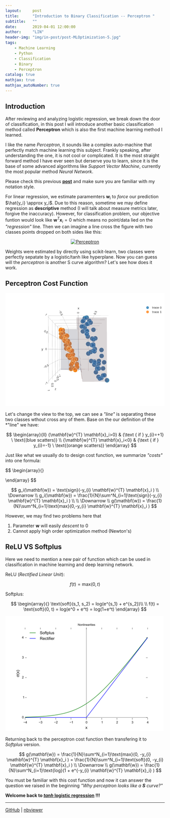 ```yaml
---
layout:     post
title:      "Introduction to Binary Classification -- Perceptron "
subtitle:   ""
date:       2019-04-01 12:00:00
author:     "LIN"
header-img: "img/in-post/post-MLOptimization-5.jpg"
tags:
    - Machine Learning
    - Python
    - Classification
    - Binary
    - Perceptron
catalog: true
mathjax: true
mathjax_autoNumber: true
---
```




## Introduction

After reviewing and analyzing logistic regression, we break down the door of classification, in this post I will introduce another basic classification method called **Perceptron** which is also the first machine learning method I learned. 

I like the name *Perceptron*, it sounds like a complex auto-machine that perfectly match machine learning this subject. Frankly speaking, after understanding the one, it is not cool or complicated. It is the most straight forward method I have ever seen but derserve you to learn, since it is the base of some advanced algorithms like *Support Vector Machine*, currently the most popular method *Neural Network*. 

Please check this previous [**post**](<https://linchrisdeng.github.io/2019/03/26/Linear-Regression-Parameter-Estimation/>) and make sure you are familiar with my notation style. 

For linear regression, we estimate paramemters $\mathbf w_i$ to *force* our prediction $\hat{y_i} \approx y_i$. Due to this reason, sometime we may define regression as **descriptive** method (I will talk about measure metrics later, forgive the inaccuracy). However, for classification problem, our objective funtion would look like $\mathbf {w}^T\mathbf{x}_i =  0$ which means no point/data lied on the *"regression"* line. Then we can imagine a line cross the figure with two classes  points dropped on both sides like this:

<div>
    <a href="https://plot.ly/~linchrisdeng/63/?share_key=TWE6kEAzPzL16L4rTXMhCx" target="_blank" title="Perceptron" style="display: block; text-align: center;"><img src="https://plot.ly/~linchrisdeng/63.png?share_key=TWE6kEAzPzL16L4rTXMhCx" alt="Perceptron" style="max-width: 100%;width: 600px;"  width="600" onerror="this.onerror=null;this.src='https://plot.ly/404.png';" /></a>
    <script data-plotly="linchrisdeng:63" sharekey-plotly="TWE6kEAzPzL16L4rTXMhCx" src="https://plot.ly/embed.js" async></script>
</div>

Weights were estimated by directly using scikit-learn, two classes were perfectly sepatate by a logistic/tanh like hyperplane. Now you can guess will the *perceptron* is another S curve algorithm? Let's see how does it work. 



## Perceptron Cost Function

![](/img/in-post/post-MLOptimization-6.jpg)

Let's change the view to the top, we can see a *"line"* is separating these two classes wthout cross any of them. Base on the our definition of the *"line" we have:


$$
\begin{array}{ll}
{\mathbf{w}^{T} \mathbf{x}_i>0} & {\text { if } y_{i}=+1} \ \text{(blue scatters)}
\\ 
{\mathbf{w}^{T} \mathbf{x}_i<0} & {\text { if } y_{i}=-1} \ \text{(orange scatters)}
\end{array}
$$


Just like what we usually do to design cost function, we summarize *"costs"* into one formula: 


$$
\begin{array}{}

\end{array}
$$

$$
g_i(\mathbf{w}) = \text{sign}(-y_{i} \mathbf{w}^{T} \mathbf{x}_i )
\\ \Downarrow
\\
g_i(\mathbf{w}) = \frac{1}{N}\sum^N_{i=1}\text{sign}(-y_{i} \mathbf{w}^{T} \mathbf{x}_i )
\\
\\ \Downarrow
\\ 
g(\mathbf{w}) = \frac{1}{N}\sum^N_{i=1}\text{max}(0,-y_{i} \mathbf{w}^{T} \mathbf{x}_i )
$$



However, we may find two problems here that 

1. Parameter $\mathbf{w}$ will easily *descent* to $0$
2. Cannot apply high order optimization method (Newton's) 



## ReLU VS Softplus

Here we need to mention a new pair of function which can be used in classification in machine learning and deep learning network. 

ReLU (*Rectified Linear Unit*): 


$$
f(t) = \text{max}(0, t)
$$


Softplus:


$$
\begin{array}{}
\text{soft}(s_1, s_2) = log(e^{s_1} + e^{s_2})\\ \\
f(t) = \text{soft}(0, t) = log(e^0 + e^t) =  log(1+e^t)
\end{array}
$$


<img src="/img/in-post/post-MLOptimization-7.jpg" width="500">



Returning back to the perceptron cost function then transfering it to *Softplus* version.


$$
g(\mathbf{w}) = \frac{1}{N}\sum^N_{i=1}\text{max}(0, -y_{i} \mathbf{w}^{T} \mathbf{x}_i ) = \frac{1}{N}\sum^N_{i=1}\text{soft}(0, -y_{i} \mathbf{w}^{T} \mathbf{x}_i ) \\
\Downarrow \\
g(\mathbf{w}) = \frac{1}{N}\sum^N_{i=1}\text{log}(1 + e^{-y_{i} \mathbf{w}^{T} \mathbf{x}_i} )
$$


You must be familiar with this cost function and now it can answer the question we raised in the beginning *"Why perceptron looks like a **S** curve?"*

**Welcome back to [*tanh* logistic regression](<https://linchrisdeng.github.io/2019/03/29/Logistic-Regression-tanh-Cost-Function/>) !!!**



------

[GitHub](<https://github.com/linchrisdeng/ML_post/tree/master/ML_04_Perceptron>) | [nbviewer](<https://nbviewer.jupyter.org/github/linchrisdeng/ML_post/blob/master/ML_04_Perceptron/scikit-perceptron.ipynb>)

